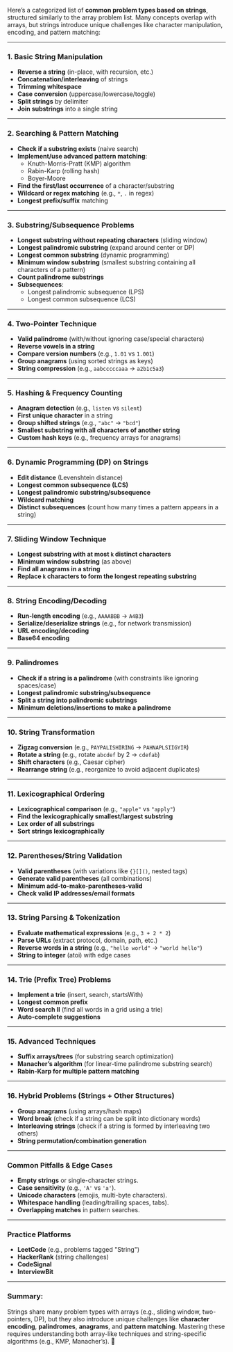 Here’s a categorized list of **common problem types based on strings**, structured similarly to the array problem list. Many concepts overlap with arrays, but strings introduce unique challenges like character manipulation, encoding, and pattern matching:

---

### **1. Basic String Manipulation**
- **Reverse a string** (in-place, with recursion, etc.)  
- **Concatenation/interleaving** of strings  
- **Trimming whitespace**  
- **Case conversion** (uppercase/lowercase/toggle)  
- **Split strings** by delimiter  
- **Join substrings** into a single string  

---

### **2. Searching & Pattern Matching**
- **Check if a substring exists** (naive search)  
- **Implement/use advanced pattern matching**:  
  - Knuth-Morris-Pratt (KMP) algorithm  
  - Rabin-Karp (rolling hash)  
  - Boyer-Moore  
- **Find the first/last occurrence** of a character/substring  
- **Wildcard or regex matching** (e.g., `*`, `.` in regex)  
- **Longest prefix/suffix** matching  

---

### **3. Substring/Subsequence Problems**
- **Longest substring without repeating characters** (sliding window)  
- **Longest palindromic substring** (expand around center or DP)  
- **Longest common substring** (dynamic programming)  
- **Minimum window substring** (smallest substring containing all characters of a pattern)  
- **Count palindrome substrings**  
- **Subsequences**:  
  - Longest palindromic subsequence (LPS)  
  - Longest common subsequence (LCS)  

---

### **4. Two-Pointer Technique**
- **Valid palindrome** (with/without ignoring case/special characters)  
- **Reverse vowels in a string**  
- **Compare version numbers** (e.g., `1.01` vs `1.001`)  
- **Group anagrams** (using sorted strings as keys)  
- **String compression** (e.g., `aabcccccaaa` → `a2b1c5a3`)  

---

### **5. Hashing & Frequency Counting**
- **Anagram detection** (e.g., `listen` vs `silent`)  
- **First unique character** in a string  
- **Group shifted strings** (e.g., `"abc"` → `"bcd"`)  
- **Smallest substring with all characters of another string**  
- **Custom hash keys** (e.g., frequency arrays for anagrams)  

---

### **6. Dynamic Programming (DP) on Strings**
- **Edit distance** (Levenshtein distance)  
- **Longest common subsequence (LCS)**  
- **Longest palindromic substring/subsequence**  
- **Wildcard matching**  
- **Distinct subsequences** (count how many times a pattern appears in a string)  

---

### **7. Sliding Window Technique**
- **Longest substring with at most `k` distinct characters**  
- **Minimum window substring** (as above)  
- **Find all anagrams in a string**  
- **Replace `k` characters to form the longest repeating substring**  

---

### **8. String Encoding/Decoding**
- **Run-length encoding** (e.g., `AAAABBB` → `A4B3`)  
- **Serialize/deserialize strings** (e.g., for network transmission)  
- **URL encoding/decoding**  
- **Base64 encoding**  

---

### **9. Palindromes**
- **Check if a string is a palindrome** (with constraints like ignoring spaces/case)  
- **Longest palindromic substring/subsequence**  
- **Split a string into palindromic substrings**  
- **Minimum deletions/insertions to make a palindrome**  

---

### **10. String Transformation**
- **Zigzag conversion** (e.g., `PAYPALISHIRING` → `PAHNAPLSIIGYIR`)  
- **Rotate a string** (e.g., rotate `abcdef` by 2 → `cdefab`)  
- **Shift characters** (e.g., Caesar cipher)  
- **Rearrange string** (e.g., reorganize to avoid adjacent duplicates)  

---

### **11. Lexicographical Ordering**
- **Lexicographical comparison** (e.g., `"apple"` vs `"apply"`)  
- **Find the lexicographically smallest/largest substring**  
- **Lex order of all substrings**  
- **Sort strings lexicographically**  

---

### **12. Parentheses/String Validation**
- **Valid parentheses** (with variations like `{}[]()`, nested tags)  
- **Generate valid parentheses** (all combinations)  
- **Minimum add-to-make-parentheses-valid**  
- **Check valid IP addresses/email formats**  

---

### **13. String Parsing & Tokenization**
- **Evaluate mathematical expressions** (e.g., `3 + 2 * 2`)  
- **Parse URLs** (extract protocol, domain, path, etc.)  
- **Reverse words in a string** (e.g., `"hello world"` → `"world hello"`)  
- **String to integer** (atoi) with edge cases  

---

### **14. Trie (Prefix Tree) Problems**
- **Implement a trie** (insert, search, startsWith)  
- **Longest common prefix**  
- **Word search II** (find all words in a grid using a trie)  
- **Auto-complete suggestions**  

---

### **15. Advanced Techniques**
- **Suffix arrays/trees** (for substring search optimization)  
- **Manacher’s algorithm** (for linear-time palindrome substring search)  
- **Rabin-Karp for multiple pattern matching**  

---

### **16. Hybrid Problems (Strings + Other Structures)**
- **Group anagrams** (using arrays/hash maps)  
- **Word break** (check if a string can be split into dictionary words)  
- **Interleaving strings** (check if a string is formed by interleaving two others)  
- **String permutation/combination generation**  

---

### **Common Pitfalls & Edge Cases**
- **Empty strings** or single-character strings.  
- **Case sensitivity** (e.g., `'A'` vs `'a'`).  
- **Unicode characters** (emojis, multi-byte characters).  
- **Whitespace handling** (leading/trailing spaces, tabs).  
- **Overlapping matches** in pattern searches.  

---

### **Practice Platforms**
- **LeetCode** (e.g., problems tagged "String")  
- **HackerRank** (string challenges)  
- **CodeSignal**  
- **InterviewBit**  

---

### Summary:  
Strings share many problem types with arrays (e.g., sliding window, two-pointers, DP), but they also introduce unique challenges like **character encoding**, **palindromes**, **anagrams**, and **pattern matching**. Mastering these requires understanding both array-like techniques and string-specific algorithms (e.g., KMP, Manacher’s). 🎯